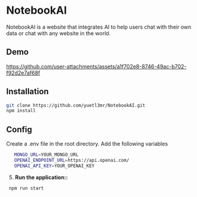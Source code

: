 ﻿# NotebookAI
 
NotebookAI is a website that integrates AI to help users chat with their own data or chat with any website in the world.

## Demo

https://github.com/user-attachments/assets/a1f702e8-8746-49ac-b702-f92d2e7af68f

## Installation

```bash
git clone https://github.com/yuetl3mr/NotebookAI.git
npm install
```

## Config

Create a .env file in the root directory.
Add the following variables
````bash
   MONGO_URL=YOUR_MONGO_URL
   OPENAI_ENDPOINT_URL=https://api.openai.com/
   OPENAI_API_KEY=YOUR_OPENAI_KEY
````
5. **Run the application::**
````bash
 npm run start
````



